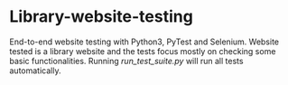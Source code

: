 # Library-website-testing

End-to-end website testing with Python3, PyTest and Selenium.
Website tested is a library website and the tests focus mostly on checking some basic functionalities.
Running *run_test_suite.py* will run all tests automatically.
